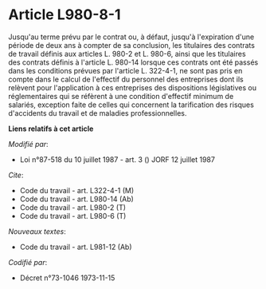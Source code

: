 # Article L980-8-1

Jusqu'au terme prévu par le contrat ou, à défaut, jusqu'à l'expiration d'une période de deux ans à compter de sa conclusion,
les titulaires des contrats de travail définis aux articles L. 980-2 et L. 980-6, ainsi que les titulaires des contrats
définis à l'article L. 980-14 lorsque ces contrats ont été passés dans les conditions prévues par l'article L. 322-4-1, ne
sont pas pris en compte dans le calcul de l'effectif du personnel des entreprises dont ils relèvent pour l'application à ces
entreprises des dispositions législatives ou réglementaires qui se réfèrent à une condition d'effectif minimum de salariés,
exception faite de celles qui concernent la tarification des risques d'accidents du travail et de maladies professionnelles.

**Liens relatifs à cet article**

_Modifié par_:

  - Loi n°87-518 du 10 juillet 1987 - art. 3 () JORF 12 juillet 1987

_Cite_:

  - Code du travail - art. L322-4-1 (M)
  - Code du travail - art. L980-14 (Ab)
  - Code du travail - art. L980-2 (T)
  - Code du travail - art. L980-6 (T)

_Nouveaux textes_:

  - Code du travail - art. L981-12 (Ab)

_Codifié par_:

  - Décret n°73-1046 1973-11-15
